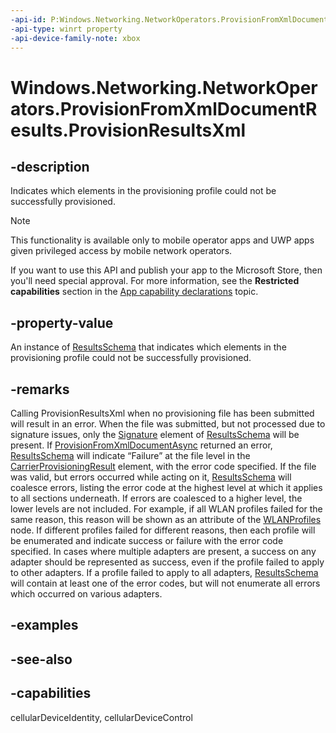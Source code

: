 ```yaml
---
-api-id: P:Windows.Networking.NetworkOperators.ProvisionFromXmlDocumentResults.ProvisionResultsXml
-api-type: winrt property
-api-device-family-note: xbox
---
```


<!-- Property syntax
public string ProvisionResultsXml { get; }
-->

# Windows.Networking.NetworkOperators.ProvisionFromXmlDocumentResults.ProvisionResultsXml

## -description
Indicates which elements in the provisioning profile could not be successfully provisioned.

> [!NOTE]
> This functionality is available only to mobile operator apps and UWP apps given privileged access by mobile network operators.
> 
> If you want to use this API and publish your app to the Microsoft Store, then you'll need special approval. For more information, see the **Restricted capabilities** section in the [App capability declarations](/windows/uwp/packaging/app-capability-declarations#restricted-capabilities) topic. 

## -property-value
An instance of [ResultsSchema](/uwp/schemas/mobilebroadbandschema/resultsschema/schema-root) that indicates which elements in the provisioning profile could not be successfully provisioned.

## -remarks
Calling ProvisionResultsXml when no provisioning file has been submitted will result in an error. When the file was submitted, but not processed due to signature issues, only the [Signature](/uwp/schemas/mobilebroadbandschema/resultsschema/element-signature) element of [ResultsSchema](/uwp/schemas/mobilebroadbandschema/resultsschema/schema-root) will be present. If [ProvisionFromXmlDocumentAsync](provisioningagent_provisionfromxmldocumentasync_1872273253.md) returned an error, [ResultsSchema](/uwp/schemas/mobilebroadbandschema/resultsschema/schema-root) will indicate “Failure” at the file level in the [CarrierProvisioningResult](/uwp/schemas/mobilebroadbandschema/resultsschema/element-carrierprovisioningresult) element, with the error code specified. If the file was valid, but errors occurred while acting on it, [ResultsSchema](/uwp/schemas/mobilebroadbandschema/resultsschema/schema-root) will coalesce errors, listing the error code at the highest level at which it applies to all sections underneath. If errors are coalesced to a higher level, the lower levels are not included. For example, if all WLAN profiles failed for the same reason, this reason will be shown as an attribute of the [WLANProfiles](/uwp/schemas/mobilebroadbandschema/resultsschema/element-wlanprofiles) node. If different profiles failed for different reasons, then each profile will be enumerated and indicate success or failure with the error code specified. In cases where multiple adapters are present, a success on any adapter should be represented as success, even if the profile failed to apply to other adapters. If a profile failed to apply to all adapters, [ResultsSchema](/uwp/schemas/mobilebroadbandschema/resultsschema/schema-root) will contain at least one of the error codes, but will not enumerate all errors which occurred on various adapters.

## -examples

## -see-also

## -capabilities
cellularDeviceIdentity, cellularDeviceControl
